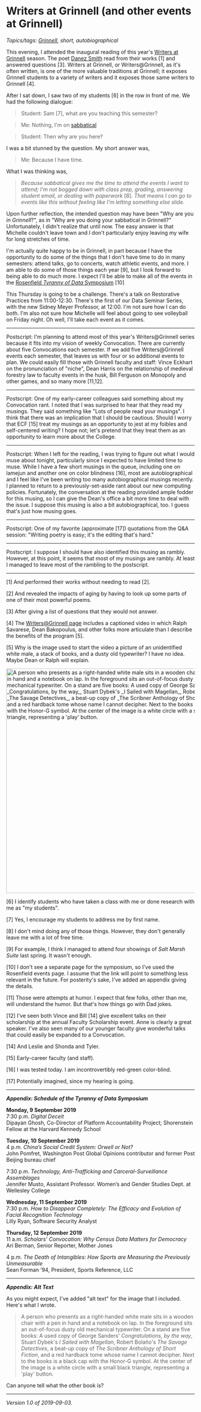 Writers at Grinnell (and other events at Grinnell)
==================================================

*Topics/tags: [Grinnell](index-grinnell), short, autobiographical*

This evening, I attended the inaugural reading of this year's
[Writers at
Grinnell](https://www.grinnell.edu/life-grinnell/arts-culture/writersgrinnell)
season.  The poet [Danez
Smith](https://www.poetryfoundation.org/poets/danez-smith) read
from their works [1] and answered questions [3].  Writers at Grinnell,
or Writers@Grinnell, as it's often written, is one of the more
valuable traditions at Grinnell; it exposes Grinnell students to a
variety of writers and it exposes those same writers to Grinnell [4].

After I sat down, I saw two of my students [6] in the row in front of me.
We had the following dialogue:

> Student: Sam [7], what are you teaching this semester?

> Me: Nothing, I'm on [sabbatical](sabbatical-2019-08-30)

> Student: Then why are you here?

I was a bit stunned by the question.  My short answer was,

> Me: Because I have time.

What I was thinking was,

> _Because sabbatical gives me the time to attend the events I want
to attend; I'm not bogged down with class prep, grading, answering
student email, or dealing with paperwork_ [8].  _That means I can
go to events like this without feeling like I'm letting something else
slide._

Upon further reflection, the intended question may have been "Why
are you *in Grinnell*?", as in "Why are you doing your sabbatical
in Grinnell?"  Unfortunately, I didn't realize that until now.  The
easy answer is that Michelle couldn't leave town and I don't
particularly enjoy leaving my wife for long stretches of time.

I'm actually quite happy to be in Grinnell, in part because I have the
opportunity to do some of the things that I don't have time to do in
many semesters: attend talks, go to concerts, watch athletic events,
and more.  I am able to do some of those things each year [9], but I 
look forward to being able to do much more.  I expect I'll be able to make
all of the events in the [Rosenfield _Tyranny of Data_ Symposium](https://www.grinnell.edu/academics/centers-programs/rosenfield/events) [10]

This Thursday is going to be a challenge.  There's a talk on Restorative
Practices from 11:00-12:30.  There's the first of our Data Seminar Series,
with the new Sidney Meyer Professor, at 12:00.  I'm not sure how I can
do both.  I'm also not sure how Michelle will feel about going to see
volleyball on Friday night.  Oh well, I'll take each event as it comes.

---

Postscript: I'm planning to attend most of this year's Writers@Grinnell
series because it fits into my vision of weekly Convocation.  There are
currently about five Convocations each semester.  If we add five
Writers@Grinnell events each semester, that leaves us with four or so
additional events to plan.  We could easily fill those with Grinnell
faculty and staff: Vince Eckhart on the pronunciation of "niche",
Dean Harris on the relationship of medieval forestry law to faculty
events in the husk, Bill Ferguson on Monopoly and other games,
and so many more [11,12].

---

Postscript: One of my early-career colleagues said something about my
Convocation rant.  I noted that I was surprised to hear that they
read my musings.  They said something like "Lots of people read your
musings".  I think that there was an implication that I should be
cautious.  Should I worry that ECF [15] treat my musings as an
opportunity to jest at my foibles and self-centered writing?  I hope
not; let's pretend that they treat them as an opportunity to learn
more about the College.

---

Postscript: When I left for the reading, I was trying to figure out
what I would muse about tonight, particularly since I expected to
have limited time to muse.  While I have a few short musings in the
queue, including one on lamejun and another one on color blindness
[16], most are autobiographical and I feel like I've been writing
too many autobiographical musings recently.  I planned to return
to a previously-set-aside rant about our new computing policies.
Fortunately, the conversation at the reading provided ample fodder
for this musing, so I can give the Dean's office a bit more time
to deal with the issue.  I suppose this musing is also a bit
autobiographical, too.  I guess that's just how musing goes.

---

Postscript: One of my favorite (approximate [17]) quotations from the Q&A 
session: "Writing poetry is easy; it's the editing that's hard."

---

Postscript: I suppose I should have also identified this musing as
rambly.  However, at this point, it seems that most of my musings
are rambly.  At least I managed to leave most of the rambling to
the postscript.

---

[1] And performed their works without needing to read [2].

[2] And revealed the impacts of aging by having to look up some parts
of one of their most powerful poems.

[3] After giving a list of questions that they would not answer.

[4] The [Writers@Grinnell page](https://www.grinnell.edu/life-grinnell/arts-culture/writersgrinnell) includes a captioned video in which Ralph Savarese,
Dean Bakopoulus, and other folks more articulate than I describe the 
benefits of the program [5].

[5] Why is the image used to start the video a picture of an
unidentified white male, a stack of books, and a dusty old
typewriter?  I have no idea.  Maybe Dean or Ralph will explain.

<img src="images/writers-at-grinnell" width="600" alt="A person who presents as a right-handed white male sits in a wooden chair with a pen in hand and a notebook on lap.  In the foreground sits an out-of-focus dusty old mechanical typewriter.  On a stand are five books: A used copy of George Sanders' _Congratulations, by the way_, Stuart Dybek's _I Sailed with Magellan_, Robert Bolaño's _The Savage Detectives_, a beat-up copy of _The Scribner Anthology of Short Fiction_, and a red hardback tome whose name I cannot decipher.  Next to the books is a black cap with the Honor-G symbol.  At the center of the image is a white circle with a small black triangle, representing a 'play' button."/>

[6] I identify students who have taken a class with me or done research 
with me as "my students".

[7] Yes, I encourage my students to address me by first name.

[8] I don't mind doing any of those things.  However, they don't
generally leave me with a lot of free time.

[9] For example, I think I managed to attend four showings of _Salt 
Marsh Suite_ last spring.  It wasn't enough.

[10] I don't see a separate page for the symposium, so I've used the
Rosenfield events page.  I assume that the link will point to something
less relevant in the future.  For posterity's sake, I've added an appendix 
giving the details.

[11] Those were attempts at humor.  I expect that few folks, other than
me, will understand the humor.  But that's how things go with Dad jokes.

[12] I've seen both Vince and Bill [14] give excellent talks on
their scholarship at the annual Faculty Scholarship event.  Anne
is clearly a great speaker.  I've also seen many of our younger
faculty give wonderful talks that could easily be expanded to a
Convocation.

[14] And Leslie and Shonda and Tyler.

[15] Early-career faculty (and staff).

[16] I was tested today.  I am incontrovertibly red-green color-blind.

[17] Potentially imagined, since my hearing is going.

---

**_Appendix: Schedule of the Tyranny of Data Symposium_**

**Monday, 9 September 2019**  
7:30 p.m. _Digital Deceit_  
Dipayan Ghosh, Co-Director of Platform Accountability Project; Shorenstein Fellow at the Harvard Kennedy School

**Tuesday, 10 September 2019**  
4 p.m. _China’s Social Credit System: Orwell or Not?_  
John Pomfret, Washington Post Global Opinions contributor and former Post Beijing bureau chief

7:30 p.m. _Technology, Anti-Trafficking and Carceral-Surveillance Assemblages_  
Jennifer Musto, Assistant Professor. Women’s and Gender Studies Dept. at Wellesley College

**Wednesday, 11 September 2019**  
7:30 p.m. _How to Disappear Completely: The Efficacy and Evolution of Facial Recognition Technology_  
Lilly Ryan, Software Security Analyst

**Thursday, 12 September 2019**  
11 a.m. _Scholars’ Convocation: Why Census Data Matters for Democracy_  
Ari Berman, Senior Reporter, Mother Jones

4 p.m. _The Death of Intangibles: How Sports are Measuring the Previously Unmeasurable_  
Sean Forman ‘94, President, Sports Reference, LLC

---

**_Appendix: Alt Text_**

As you might expect, I've added "alt text" for the image that I included.
Here's what I wrote.

> A person who presents as a right-handed white male sits in a wooden chair with a pen in hand and a notebook on lap.  In the foreground sits an out-of-focus dusty old mechanical typewriter.  On a stand are five books: A used copy of George Sanders' _Congratulations, by the way_, Stuart Dybek's _I Sailed with Magellan_, Robert Bolaño's _The Savage Detectives_, a beat-up copy of _The Scribner Anthology of Short Fiction_, and a red hardback tome whose name I cannot decipher.  Next to the books is a black cap with the Honor-G symbol.  At the center of the image is a white circle with a small black triangle, representing a 'play' button.

Can anyone tell what the other book is?

---

*Version 1.0 of 2019-09-03.*
